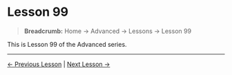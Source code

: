 # Lesson 99

> **Breadcrumb:** Home → Advanced → Lessons → Lesson 99

This is Lesson 99 of the Advanced series.

---

[← Previous Lesson](lesson_98.md) | [Next Lesson →](lesson_100.md)
